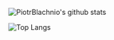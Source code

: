 ![PiotrBlachnio's github stats](https://github-readme-stats.vercel.app/api?username=PiotrBlachnio&show_icons=true&theme=radical&count_private=true&hide=stars,issues)

![Top Langs](https://github-readme-stats.vercel.app/api/top-langs/?username=PiotrBlachnio&hide=vue,css)
